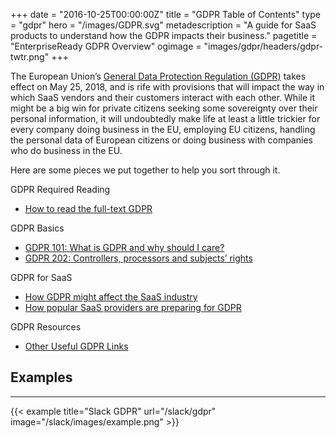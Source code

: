 +++
date = "2016-10-25T00:00:00Z"
title = "GDPR Table of Contents"
type = "gdpr"
hero = "/images/GDPR.svg"
metadescription = "A guide for SaaS products to understand how the GDPR impacts their business."
pagetitle = "EnterpriseReady GDPR Overview"
ogimage = "images/gdpr/headers/gdpr-twtr.png"
+++

The European Union’s [General Data Protection Regulation (GDPR)](https://www.eugdpr.org/) takes effect on May 25, 2018, and is rife with provisions that will impact the way in which SaaS vendors and their customers interact with each other. While it might be a big win for private citizens seeking some sovereignty over their personal information, it will undoubtedly make life at least a little trickier for every company doing business in the EU, employing EU citizens, handling the personal data of European citizens or doing business with companies who do business in the EU.

Here are some pieces we put together to help you sort through it.

GDPR Required Reading  
* [How to read the full-text GDPR](/gdpr/how-to-read-gdpr)  

GDPR Basics  
* [GDPR 101: What is GDPR and why should I care?](/gdpr/what-is-gdpr)  
* [GDPR 202: Controllers, processors and subjects’ rights](/gdpr/gdpr-202)  

GDPR for SaaS  
* [How GDPR might affect the SaaS industry](/gdpr/gdpr-saas)  
* [How popular SaaS providers are preparing for GDPR](/gdpr/preparing-for-gdpr)  

GDPR Resources  
* [Other Useful GDPR Links](/gdpr/useful-gdpr-links)  

## Examples
----   
{{< example title="Slack GDPR" url="/slack/gdpr" image="/slack/images/example.png" >}}
